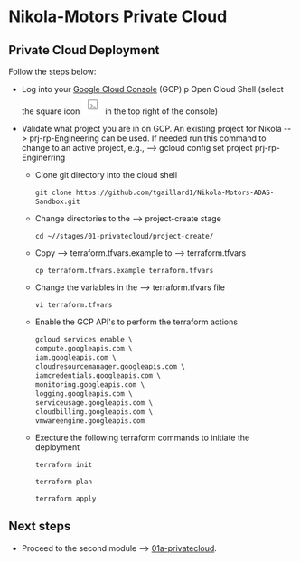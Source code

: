 # Nikola-Motors Private Cloud

## Private Cloud Deployment

Follow the steps below:
 * Log into your [Google Cloud Console](https://accounts.google.com/) (GCP)
 p Open Cloud Shell (select the square icon <img src="https://github.com/tgaillard1/Nikola-Motors-ADAS-Sandbox/blob/main/docs/cloud-shell.png" alt="Cloud Shell Icon"/> in the top right of the console)
 * Validate what project you are in on GCP.  An existing project for Nikola -->  prj-rp-Engineering can be used.  If needed run this command to change to an active project, e.g., --> gcloud config set project prj-rp-Enginerring
   
     * Clone git directory into the cloud shell
    
        ```
        git clone https://github.com/tgaillard1/Nikola-Motors-ADAS-Sandbox.git
        ```
     * Change directories to the --> project-create stage
    
        ```
        cd ~//stages/01-privatecloud/project-create/
        ```
     * Copy --> terraform.tfvars.example to --> terraform.tfvars
    
        ```
        cp terraform.tfvars.example terraform.tfvars
        ```
     * Change the variables in the --> terraform.tfvars file
    
        ```
        vi terraform.tfvars
        ```
     * Enable the GCP API's to perform the terraform actions
    
        ```
        gcloud services enable \
        compute.googleapis.com \
        iam.googleapis.com \
        cloudresourcemanager.googleapis.com \
        iamcredentials.googleapis.com \
        monitoring.googleapis.com \
        logging.googleapis.com \
        serviceusage.googleapis.com \
        cloudbilling.googleapis.com \
        vmwareengine.googleapis.com
        ```
     * Execture the following terraform commands to initiate the deployment
    
        ```
        terraform init
        ```
        ```
        terraform plan
        ```
        ```
        terraform apply
        ```

## Next steps

 * Proceed to the second module --> [01a-privatecloud](../01a-privatecloud).


